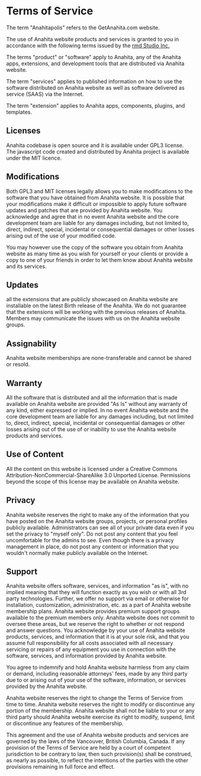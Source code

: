 # Terms of Service

The term "Anahitapolis" refers to the GetAnahita.com website.

The use of Anahita website products and services is granted to you in accordance with the following terms issued by the [rmd Studio Inc.](https://www.rmdstudio.com)

The terms "product" or "software" apply to Anahita, any of the Anahita apps, extensions, and development tools that are distributed via Anahita website.

The term "services" applies to published information on how to use the software distributed on Anahita website as well as software delivered as service (SAAS) via the Internet.

The term "extension" applies to Anahita apps, components, plugins, and templates.

## Licenses 

Anahita codebase is open source and it is available under GPL3 license. The javascript code created and distributed by Anahita project is available under the MIT licence.

## Modifications 

Both GPL3 and MIT licenses legally allows you to make modifications to the software that you have obtained from Anahita website. It is possible that your modifications make it difficult or impossible to apply future software updates and patches that are provided by Anahita website. You acknowledge and agree that in no event Anahita website and the core development team are liable for any damages including, but not limited to, direct, indirect, special, incidental or consequential damages or other losses arising out of the use of your modified code.

You may however use the copy of the software you obtain from Anahita website as many time as you wish for yourself or your clients or provide a copy to one of your friends in order to let them know about Anahita website and its services.

## Updates

all the extensions that are publicly showcased on Anahita website are installable on the latest Birth release of the Anahita. We do not guarantee that the extensions will be working with the previous releases of Anahita. Members may communicate the issues with us on the Anahita website groups.

## Assignability

Anahita website memberships are none-transferable and cannot be shared or resold.

## Warranty

All the software that is distributed and all the information that is made available on Anahita website are provided "As Is" without any warranty of any kind, either expressed or implied. In no event Anahita website and the core development team are liable for any damages including, but not limited to, direct, indirect, special, incidental or consequential damages or other losses arising out of the use of or inability to use the Anahita website products and services.

## Use of Content

All the content on this website is licensed under a Creative Commons Attribution-NonCommercial-ShareAlike 3.0 Unported License. Permissions beyond the scope of this license may be available on Anahita website.

## Privacy

Anahita website reserves the right to make any of the information that you have posted on the Anahita website groups, projects, or personal profiles publicly available. Administrators can see all of your private data even if you set the privacy to "myself only". Do not post any content that you feel uncomfortable for the admins to see. Even though there is a privacy management in place, do not post any content or information that you wouldn't normally make publicly available on the Internet.

## Support

Anahita website offers software, services, and information "as is", with no implied meaning that they will function exactly as you wish or with all 3rd party technologies. Further, we offer no support via email or otherwise for installation, customization, administration, etc. as a part of Anahita website membership plans. Anahita website provides premium support groups available to the premium members only. Anahita website does not commit to oversee these areas, but we reserve the right to whether or not respond and answer questions. You acknowledge by your use of Anahita website products, services, and information that it is at your sole risk, and that you assume full responsibility for all costs associated with all necessary servicing or repairs of any equipment you use in connection with the software, services, and information provided by Anahita website.

You agree to indemnify and hold Anahita website harmless from any claim or demand, including reasonable attorneys' fees, made by any third party due to or arising out of your use of the software, information, or services provided by the Anahita website.

Anahita website reserves the right to change the Terms of Service from time to time. Anahita website reserves the right to modify or discontinue any portion of the membership. Anahita website shall not be liable to your or any third party should Anahita website exercise its right to modify, suspend, limit or discontinue any features of the membership.

This agreement and the use of Anahita website products and services are governed by the laws of the Vancouver, British Columbia, Canada. If any provision of the Terms of Service are held by a court of competent jurisdiction to be contrary to law, then such provision(s) shall be construed, as nearly as possible, to reflect the intentions of the parties with the other provisions remaining in full force and effect.
